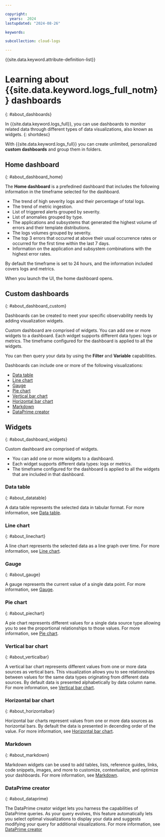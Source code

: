 ```yaml
---

copyright:
  years:  2024
lastupdated: "2024-08-26"

keywords:

subcollection: cloud-logs

---
```


{{site.data.keyword.attribute-definition-list}}

# Learning about {{site.data.keyword.logs_full_notm}} dashboards
{: #about_dashboards}

In {{site.data.keyword.logs_full}}, you can use dashboards to monitor related data through different types of data visualizations, also known as widgets.
{: shortdesc}


With {{site.data.keyword.logs_full}} you can create unlimited, personalized **custom dashboards** and group them in folders.

## Home dashboard
{: #about_dashboard_home}

The **Home dashboard** is a prefedined dashboard that includes the following information in the timeframe selected for the dashboard.
- The trend of high severity logs and their percentage of total logs.
- The trend of metric ingestion.
- List of triggered alerts grouped by severity.
- List of anomalies grouped by type.
- The applications and subsystems that generated the highest volume of errors and their template distributions.
- The logs volumes grouped by severity.
- The top 3 errors that occurred at above their usual occurrence rates or occurred for the first time within the last 7 days.
- Information on the application and subsystem combinations with the highest error rates.

By default the timeframe is set to 24 hours, and the information included covers logs and metrics.

When you launch the UI, the home dashboard opens.


## Custom dashboards
{: #about_dashboard_custom}

Dashboards can be created to meet your specific observability needs by adding visualization widgets.

Custom dashboard are comprised of widgets. You can add one or more widgets to a dashboard. Each widget supports different data types: logs or metrics. The timeframe configured for the dashboard is applied to all the widgets.

You can then query your data by using the **Filter** and **Variable** capabilities.

Dashboards can include one or more of the following visualizations:

* [Data table](#about_datatable)
* [Line chart](#about_linechart)
* [Gauge](#about_gauge)
* [Pie chart](#about_piechart)
* [Vertical bar chart](#about_verticalbar)
* [Horizontal bar chart](#about_horizontalbar)
* [Markdown](#about_markdown)
* [DataPrime creator](#about_dataprime)


## Widgets
{: #about_dashboard_widgets}

Custom dashboard are comprised of widgets.
- You can add one or more widgets to a dashboard.
- Each widget supports different data types: logs or metrics.
- The timeframe configured for the dashboard is applied to all the widgets that are included in that dashboard.

### Data table
{: #about_datatable}

A data table represents the selected data in tabular format. For more information, see [Data table](/docs/cloud-logs?topic=cloud-logs-widget_datatable).

### Line chart
{: #about_linechart}

A line chart represents the selected data as a line graph over time. For more information, see [Line chart](/docs/cloud-logs?topic=cloud-logs-widget_linechart).

### Gauge
{: #about_gauge}

A gauge represents the current value of a single data point. For more information, see [Gauge](/docs/cloud-logs?topic=cloud-logs-widget_gauge).

### Pie chart
{: #about_piechart}

A pie chart represents different values for a single data source type allowing you to see the proportional relationships to those values. For more information, see [Pie chart](/docs/cloud-logs?topic=cloud-logs-widget_piechart).

### Vertical bar chart
{: #about_verticalbar}

A vertical bar chart represents different values from one or more data sources as vertical bars. This visualization allows you to see relationships between values for the same data types originating from different data sources. By default data is presented alphabetically by data column name. For more information, see [Vertical bar chart](/docs/cloud-logs?topic=cloud-logs-widget_verticalbar).

### Horizontal bar chart
{: #about_horizontalbar}

Horizontal bar charts represent values from one or more data sources as horizontal bars.  By default the data is presented in decending order of the value. For more information, see [Horizontal bar chart](/docs/cloud-logs?topic=cloud-logs-widget_horizontalbar).


### Markdown
{: #about_markdown}

Markdown widgets can be used to add tables, lists, reference guides, links, code snippets, images, and more to customize, contextualize, and optimize your dashboards. For more information, see [Markdown](/docs/cloud-logs?topic=cloud-logs-widget_markdown).

### DataPrime creator
{: #about_dataprime}

The DataPrime creator widget lets you harness the capabilities of DataPrime queries. As your query evolves, this feature automatically lets you select optimal visualizations to display your data and suggests modifying your query for additional visualizations. For more information, see [DataPrime creator](/docs/cloud-logs?topic=cloud-logs-widget_dataprime)

